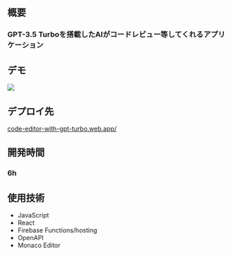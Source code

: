 ## 概要

### GPT-3.5 Turboを搭載したAIがコードレビュー等してくれるアプリケーション

## デモ

[![](https://img.youtube.com/vi/RY0uuKmd36c/0.jpg)](https://www.youtube.com/watch?v=RY0uuKmd36c)

## デプロイ先

[code-editor-with-gpt-turbo.web.app/](http://code-editor-with-gpt-turbo.web.app/)

## 開発時間

### 6h

## 使用技術

- JavaScript
- React
- Firebase Functions/hosting
- OpenAPI
- Monaco Editor